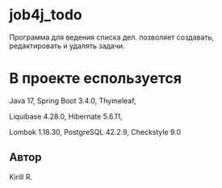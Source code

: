 # job4j_todo
Программа для ведения списка дел. позволяет создавать, редактировать и удалять задачи.

# В проекте еспользуется
Java 17, Spring Boot 3.4.0, Thymeleaf,

Liquibase 4.28.0, Hibernate 5.6.11,

Lombok 1.18.30, PostgreSQL 42.2.9, Checkstyle 9.0


## Автор
Kirill R.
